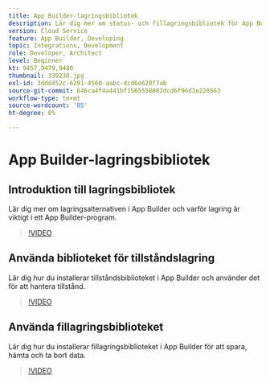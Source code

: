 ```yaml
---
title: App Builder-lagringsbibliotek
description: Lär dig mer om status- och fillagringsbibliotek för App Builder-program.
version: Cloud Service
feature: App Builder, Developing
topic: Integrations, Development
role: Developer, Architect
level: Beginner
kt: 9457,9479,9480
thumbnail: 339238.jpg
exl-id: 3ddd452c-6291-4560-aabc-dcd6e628f7ab
source-git-commit: 646ca4f4a441bf1565558002dcd6f96d3e228563
workflow-type: tm+mt
source-wordcount: '85'
ht-degree: 0%

---
```


# App Builder-lagringsbibliotek

## Introduktion till lagringsbibliotek

Lär dig mer om lagringsalternativen i App Builder och varför lagring är viktigt i ett App Builder-program.

>[!VIDEO](https://video.tv.adobe.com/v/339238/?quality=12&learn=on)

## Använda biblioteket för tillståndslagring

Lär dig hur du installerar tillståndsbiblioteket i App Builder och använder det för att hantera tillstånd.

>[!VIDEO](https://video.tv.adobe.com/v/339240/?quality=12&learn=on)

## Använda fillagringsbiblioteket

Lär dig hur du installerar fillagringsbiblioteket i App Builder för att spara, hämta och ta bort data.

>[!VIDEO](https://video.tv.adobe.com/v/339239/?quality=12&learn=on)

